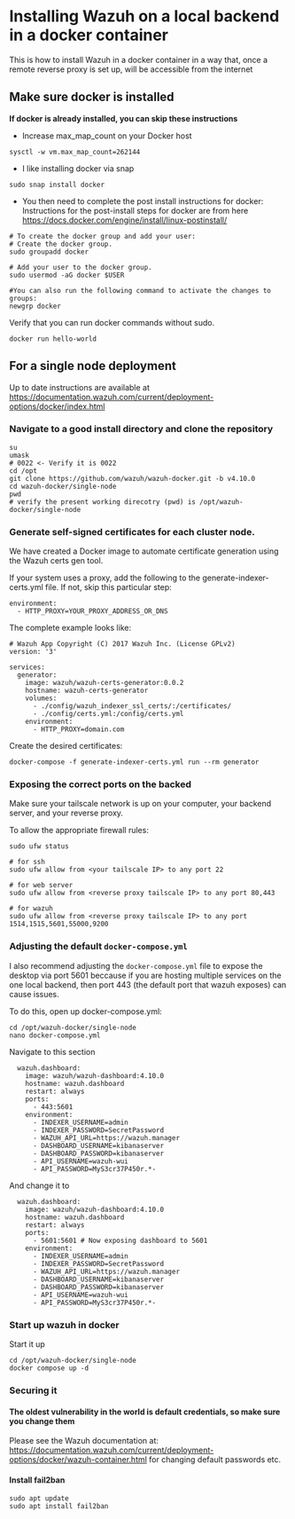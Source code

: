 # Installing Wazuh on a local backend in a docker container
This is how to install Wazuh in a docker container in a way that, once a remote reverse proxy is set up, will be accessible from the internet 

## Make sure docker is installed
**If docker is already installed, you can skip these instructions**

* Increase max_map_count on your Docker host
```
sysctl -w vm.max_map_count=262144
```

* I like installing docker via snap
```
sudo snap install docker
```

* You then need to complete the post install instructions for docker:
Instructions for the post-install steps for docker are from here https://docs.docker.com/engine/install/linux-postinstall/

```
# To create the docker group and add your user:
# Create the docker group.
sudo groupadd docker

# Add your user to the docker group.
sudo usermod -aG docker $USER

#You can also run the following command to activate the changes to groups:
newgrp docker
```

Verify that you can run docker commands without sudo.
```
docker run hello-world 
```

## For a single node deployment 
Up to date instructions are available at https://documentation.wazuh.com/current/deployment-options/docker/index.html

### Navigate to a good install directory and clone the repository
```
su
umask
# 0022 <- Verify it is 0022
cd /opt
git clone https://github.com/wazuh/wazuh-docker.git -b v4.10.0
cd wazuh-docker/single-node
pwd
# verify the present working direcotry (pwd) is /opt/wazuh-docker/single-node
```

### Generate self-signed certificates for each cluster node.

We have created a Docker image to automate certificate generation using the Wazuh certs gen tool.

If your system uses a proxy, add the following to the generate-indexer-certs.yml file. If not, skip this particular step:
```
environment:
  - HTTP_PROXY=YOUR_PROXY_ADDRESS_OR_DNS
```

The complete example looks like:
```
# Wazuh App Copyright (C) 2017 Wazuh Inc. (License GPLv2)
version: '3'

services:
  generator:
    image: wazuh/wazuh-certs-generator:0.0.2
    hostname: wazuh-certs-generator
    volumes:
      - ./config/wazuh_indexer_ssl_certs/:/certificates/
      - ./config/certs.yml:/config/certs.yml
    environment:
      - HTTP_PROXY=domain.com
```

Create the desired certificates:
```
docker-compose -f generate-indexer-certs.yml run --rm generator
```

### Exposing the correct ports on the backed 
Make sure your tailscale network is up on your computer, your backend server, and your reverse proxy.

To allow the appropriate firewall rules:
```
sudo ufw status

# for ssh
sudo ufw allow from <your tailscale IP> to any port 22

# for web server 
sudo ufw allow from <reverse proxy tailscale IP> to any port 80,443

# for wazuh
sudo ufw allow from <reverse proxy tailscale IP> to any port 1514,1515,5601,55000,9200
```

### Adjusting the default `docker-compose.yml`
I also recommend adjusting the `docker-compose.yml` file to expose the desktop via port 5601 beccause if you are hosting multiple services on the one local backend, then port 443 (the default port that wazuh exposes) can cause issues.

To do this, open up docker-compose.yml:
```
cd /opt/wazuh-docker/single-node
nano docker-compose.yml
```

Navigate to this section
```
  wazuh.dashboard:
    image: wazuh/wazuh-dashboard:4.10.0
    hostname: wazuh.dashboard
    restart: always
    ports:
      - 443:5601
    environment:
      - INDEXER_USERNAME=admin
      - INDEXER_PASSWORD=SecretPassword
      - WAZUH_API_URL=https://wazuh.manager
      - DASHBOARD_USERNAME=kibanaserver
      - DASHBOARD_PASSWORD=kibanaserver
      - API_USERNAME=wazuh-wui
      - API_PASSWORD=MyS3cr37P450r.*-
```

And change it to 
```
  wazuh.dashboard:
    image: wazuh/wazuh-dashboard:4.10.0
    hostname: wazuh.dashboard
    restart: always
    ports:
      - 5601:5601 # Now exposing dashboard to 5601
    environment:
      - INDEXER_USERNAME=admin
      - INDEXER_PASSWORD=SecretPassword
      - WAZUH_API_URL=https://wazuh.manager
      - DASHBOARD_USERNAME=kibanaserver
      - DASHBOARD_PASSWORD=kibanaserver
      - API_USERNAME=wazuh-wui
      - API_PASSWORD=MyS3cr37P450r.*-
```

### Start up wazuh in docker
Start it up 
```
cd /opt/wazuh-docker/single-node
docker compose up -d
```

### Securing it
#### The oldest vulnerability in the world is default credentials, so make sure you change them
Please see the Wazuh documentation at: https://documentation.wazuh.com/current/deployment-options/docker/wazuh-container.html for changing default passwords etc.

#### Install fail2ban
```
sudo apt update
sudo apt install fail2ban
```





